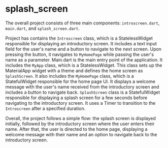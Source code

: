 # splash_screen

The overall project consists of three main components: `introscreen.dart`, `main.dart`, and `splash_screen.dart`. 

Project has contains the `Introscreen` class, which is a StatelessWidget responsible for displaying an introductory screen. It includes a text input field for the user's name and a button to navigate to the next screen. Upon pressing the button, it navigates to `MyHomePage` while passing the user's name as a parameter. Main.dart is the main entry point of the application. It includes the `MyApp` class, which is a StatelessWidget. This class sets up the MaterialApp widget with a theme and defines the home screen as `SplashScreen`. It also includes the `MyHomePage` class, which is a StatefulWidget responsible for the home page UI. It displays a welcome message with the user's name received from the introductory screen and includes a button to navigate back. `SplashScreen` class is a StatefulWidget responsible for displaying a splash screen for a few seconds before navigating to the introductory screen. It uses a Timer to transition to the `Introscreen` after a specified duration.

Overall, the project follows a simple flow: the splash screen is displayed initially, followed by the introductory screen where the user enters their name. After that, the user is directed to the home page, displaying a welcome message with their name and an option to navigate back to the introductory screen.